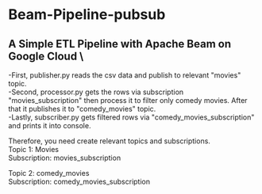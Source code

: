 # Beam-Pipeline-pubsub

## A Simple ETL Pipeline with Apache Beam on Google Cloud \
-First, publisher.py reads the csv data and publish to relevant "movies" topic. \
-Second, processor.py gets the rows via subscription "movies_subscription" then process it to filter only comedy movies. After that it publishes it to "comedy_movies" topic.\
-Lastly, subscriber.py gets filtered rows via "comedy_movies_subscription" and prints it into console.

Therefore, you need create relevant topics and subscriptions.\
Topic 1: Movies\
Subscription: movies_subscription

Topic 2: comedy_movies\
Subscription: comedy_movies_subscription

